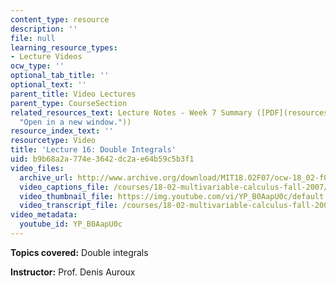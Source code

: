 ```yaml
---
content_type: resource
description: ''
file: null
learning_resource_types:
- Lecture Videos
ocw_type: ''
optional_tab_title: ''
optional_text: ''
parent_title: Video Lectures
parent_type: CourseSection
related_resources_text: Lecture Notes - Week 7 Summary ([PDF](resources/lec_week7
  "Open in a new window."))
resource_index_text: ''
resourcetype: Video
title: 'Lecture 16: Double Integrals'
uid: b9b68a2a-774e-3642-dc2a-e64b59c5b3f1
video_files:
  archive_url: http://www.archive.org/download/MIT18.02F07/ocw-18_02-f07-lec16_300k.mp4
  video_captions_file: /courses/18-02-multivariable-calculus-fall-2007/ad0218d246a05e3ab6bc402925674b1c_YP_B0AapU0c.vtt
  video_thumbnail_file: https://img.youtube.com/vi/YP_B0AapU0c/default.jpg
  video_transcript_file: /courses/18-02-multivariable-calculus-fall-2007/61b321d07c5ffbc46f64c653061873b0_YP_B0AapU0c.pdf
video_metadata:
  youtube_id: YP_B0AapU0c
---
```


**Topics covered:** Double integrals

**Instructor:** Prof. Denis Auroux